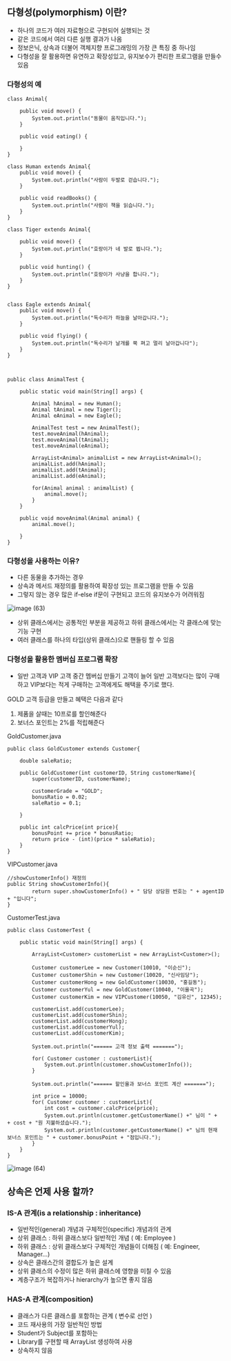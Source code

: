 ## 다형성(polymorphism) 이란?

- 하나의 코드가 여러 자료형으로 구현되어 실행되는 것
- 같은 코드에서 여러 다른 실행 결과가 나옴
- 정보은닉, 상속과 더불어 객체지향 프로그래밍의 가장 큰 특징 중 하나임
- 다형성을 잘 활용하면 유연하고 확장성있고, 유지보수가 편리한 프로그램을 만들수 있음

### 다형성의 예

```shell
class Animal{

	public void move() {
		System.out.println("동물이 움직입니다.");
	}

	public void eating() {

	}
}

class Human extends Animal{
	public void move() {
		System.out.println("사람이 두발로 걷습니다.");
	}

	public void readBooks() {
		System.out.println("사람이 책을 읽습니다.");
	}
}

class Tiger extends Animal{

	public void move() {
		System.out.println("호랑이가 네 발로 뜁니다.");
	}

	public void hunting() {
		System.out.println("호랑이가 사냥을 합니다.");
	}
}


class Eagle extends Animal{
	public void move() {
		System.out.println("독수리가 하늘을 날아갑니다.");
	}

	public void flying() {
		System.out.println("독수리가 날개를 쭉 펴고 멀리 날아갑니다");
	}
}



public class AnimalTest {

	public static void main(String[] args) {

		Animal hAnimal = new Human();
		Animal tAnimal = new Tiger();
		Animal eAnimal = new Eagle();

		AnimalTest test = new AnimalTest();
		test.moveAnimal(hAnimal);
		test.moveAnimal(tAnimal);
		test.moveAnimal(eAnimal);

		ArrayList<Animal> animalList = new ArrayList<Animal>();
		animalList.add(hAnimal);
		animalList.add(tAnimal);
		animalList.add(eAnimal);

		for(Animal animal : animalList) {
			animal.move();
		}
	}

	public void moveAnimal(Animal animal) {
		animal.move();

	}
}
```

### 다형성을 사용하는 이유?

- 다른 동물을 추가하는 경우
- 상속과 메서드 재정의를 활용하여 확장성 있는 프로그램을 만들 수 있음
- 그렇지 않는 경우 많은 if-else if문이 구현되고 코드의 유지보수가 어려워짐

![image (63)](https://user-images.githubusercontent.com/105026909/192278400-eec6f7ec-6501-43a4-90f9-0520af12fb34.png)

- 상위 클래스에서는 공통적인 부분을 제공하고 하위 클래스에서는 각 클래스에 맞는 기능 구현
- 여러 클래스를 하나의 타입(상위 클래스)으로 핸들링 할 수 있음

### 다형성을 활용한 멤버십 프로그램 확장

- 일반 고객과 VIP 고객 중간 멤버십 만들기
고객이 늘어 일반 고객보다는 많이 구매하고 VIP보다는 적게 구매하는 고객에게도 해택을 주기로 했다.

GOLD 고객 등급을 만들고 혜택은 다음과 같다

1. 제품을 살때는 10프로를 할인해준다
2. 보너스 포인트는 2%를 적립해준다

GoldCustomer.java

```shell
public class GoldCustomer extends Customer{

	double saleRatio;

	public GoldCustomer(int customerID, String customerName){
		super(customerID, customerName);

		customerGrade = "GOLD";
		bonusRatio = 0.02;
		saleRatio = 0.1;

	}

	public int calcPrice(int price){
		bonusPoint += price * bonusRatio;
		return price - (int)(price * saleRatio);
	}
}
```

VIPCustomer.java
```shell
//showCustomerInfo() 재정의
public String showCustomerInfo(){
		return super.showCustomerInfo() + " 담당 상담원 번호는 " + agentID + "입니다";
}
```
CustomerTest.java
```shell
public class CustomerTest {

	public static void main(String[] args) {

		ArrayList<Customer> customerList = new ArrayList<Customer>();

		Customer customerLee = new Customer(10010, "이순신");
		Customer customerShin = new Customer(10020, "신사임당");
		Customer customerHong = new GoldCustomer(10030, "홍길동");
		Customer customerYul = new GoldCustomer(10040, "이율곡");
		Customer customerKim = new VIPCustomer(10050, "김유신", 12345);

		customerList.add(customerLee);
		customerList.add(customerShin);
		customerList.add(customerHong);
		customerList.add(customerYul);
		customerList.add(customerKim);

		System.out.println("====== 고객 정보 출력 =======");

		for( Customer customer : customerList){
			System.out.println(customer.showCustomerInfo());
		}

		System.out.println("====== 할인율과 보너스 포인트 계산 =======");

		int price = 10000;
		for( Customer customer : customerList){
			int cost = customer.calcPrice(price);
			System.out.println(customer.getCustomerName() +" 님이 " +  + cost + "원 지불하셨습니다.");
			System.out.println(customer.getCustomerName() +" 님의 현재 보너스 포인트는 " + customer.bonusPoint + "점입니다.");
		}
	}
}
```
![image (64)](https://user-images.githubusercontent.com/105026909/192278761-14f12b2e-9ca9-49be-a566-d5b1f42d4e5a.png)


## 상속은 언제 사용 할까?

### IS-A 관계(is a relationship : inheritance)

- 일반적인(general) 개념과 구체적인(specific) 개념과의 관계
- 상위 클래스 : 하위 클래스보다 일반적인 개념 ( 예: Employee )
- 하위 클래스 : 상위 클래스보다 구체적인 개념들이 더해짐 ( 예: Engineer, Manager...)
- 상속은 클래스간의 결합도가 높은 설계
- 상위 클래스의 수정이 많은 하위 클래스에 영향을 미칠 수 있음
- 계층구조가 복잡하거나 hierarchy가 높으면 좋지 않음

### HAS-A 관계(composition)

- 클래스가 다른 클래스를 포함하는 관계 ( 변수로 선언 )
- 코드 재사용의 가장 일반적인 방법
- Student가 Subject를 포함하는
- Library를 구현할 때 ArrayList 생성하여 사용
- 상속하지 않음


